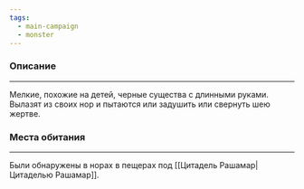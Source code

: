 ```yaml
---
tags:
  - main-campaign
  - monster
---
```

### Описание
---
Мелкие, похожие на детей, черные существа с длинными руками. 
Вылазят из своих нор и пытаются или задушить или свернуть шею жертве.

### Места обитания
---
Были обнаружены в норах в пещерах под [[Цитадель Рашамар|Цитаделью Рашамар]].